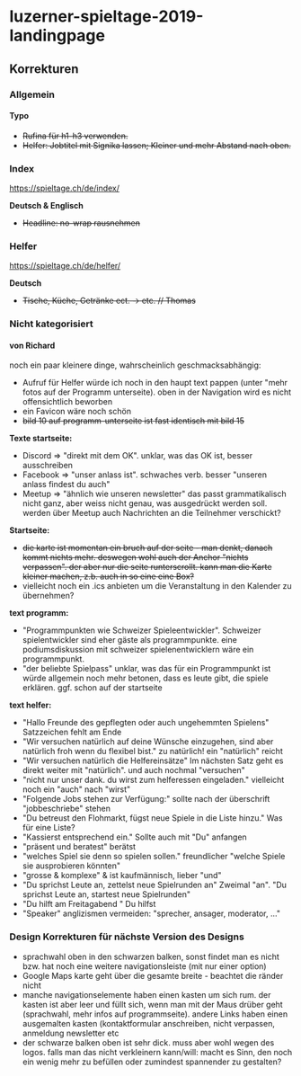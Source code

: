 # luzerner-spieltage-2019-landingpage

## Korrekturen

### Allgemein

#### Typo

* ~~Rufina für h1-h3 verwenden.~~
* ~~Helfer: Jobtitel mit Signika lassen; Kleiner und mehr Abstand nach oben.~~

### Index
https://spieltage.ch/de/index/

**Deutsch & Englisch**
* ~~Headline: no-wrap rausnehmen~~

### Helfer
https://spieltage.ch/de/helfer/

**Deutsch**
* ~~Tische, Küche, Getränke ect. -> etc. // Thomas~~

### Nicht kategorisiert
 
#### von Richard

noch ein paar kleinere dinge, wahrscheinlich geschmacksabhängig:
* Aufruf für Helfer würde ich noch in den haupt text pappen (unter "mehr fotos auf der Programm unterseite). oben in der Navigation wird es nicht offensichtlich beworben
* ein Favicon wäre noch schön
* ~~bild 10 auf programm-unterseite ist fast identisch mit bild 15~~

**Texte startseite:**
* Discord => "direkt mit dem OK". unklar, was das OK ist, besser ausschreiben
* Facebook => "unser anlass ist". schwaches verb. besser "unseren anlass findest du auch"
* Meetup => "ähnlich wie unseren newsletter" das passt grammatikalisch nicht ganz, aber weiss nicht genau, was ausgedrückt werden soll. werden über Meetup auch Nachrichten an die Teilnehmer verschickt?

**Startseite:**

* ~~die karte ist momentan ein bruch auf der seite - man denkt, danach kommt nichts mehr. deswegen wohl auch der Anchor "nichts verpassen". der aber nur die seite runterscrollt. kann man die Karte kleiner machen, z.b. auch in so eine eine Box?~~
* vielleicht noch ein .ics anbieten um die Veranstaltung in den Kalender zu übernehmen?

**text programm:**

* "Programmpunkten wie Schweizer Spieleentwickler".  Schweizer spielentwickler sind eher gäste als programmpunkte. eine podiumsdiskussion mit schweizer spielenentwicklern wäre ein programmpunkt. 
* "der beliebte Spielpass" unklar, was das für ein Programmpunkt ist
würde allgemein noch mehr betonen, dass es leute gibt, die spiele erklären. ggf. schon auf der startseite

**text helfer:**
* "Hallo Freunde des gepflegten oder auch ungehemmten Spielens" Satzzeichen fehlt am Ende
* "Wir versuchen natürlich auf deine Wünsche einzugehen, sind aber natürlich froh wenn du flexibel bist." zu natürlich! ein "natürlich" reicht
* "Wir versuchen natürlich die Helfereinsätze" Im nächsten Satz geht es direkt weiter mit "natürlich". und auch nochmal "versuchen"
* "nicht nur unser dank. du wirst zum helferessen eingeladen." vielleicht noch ein "auch" nach "wirst"
* "Folgende Jobs stehen zur Verfügung:" sollte nach der überschrift "jobbeschriebe" stehen
* "Du betreust den Flohmarkt, fügst neue Spiele in die Liste hinzu." Was für eine Liste?
* "Kassierst entsprechend ein." Sollte auch mit "Du" anfangen
* "präsent und beratest" berätst
* "welches Spiel sie denn so spielen sollen." freundlicher "welche Spiele sie ausprobieren könnten"
* "grosse & komplexe" & ist kaufmännisch, lieber "und"
* "Du sprichst Leute an, zettelst neue Spielrunden an" Zweimal "an".  "Du sprichst Leute an, startest neue Spielrunden"
* "Du hilft am Freitagabend " Du hilfst
* "Speaker" anglizismen vermeiden: "sprecher, ansager, moderator, ..."

### Design Korrekturen für nächste Version des Designs
* sprachwahl oben in den schwarzen balken, sonst findet man es nicht bzw. hat noch eine weitere navigationsleiste (mit nur einer option)
* Google Maps karte geht über die gesamte breite - beachtet die ränder nicht
* manche navigationselemente haben einen kasten um sich rum. der kasten ist aber leer und füllt sich, wenn man mit der Maus drüber geht (sprachwahl, mehr infos auf programmseite). andere Links haben einen ausgemalten kasten (kontaktformular anschreiben, nicht verpassen, anmeldung newsletter etc
* der schwarze balken oben ist sehr dick. muss aber wohl wegen des logos. falls man das nicht verkleinern kann/will: macht es Sinn, den noch ein wenig mehr zu befüllen oder zumindest spannender zu gestalten?
